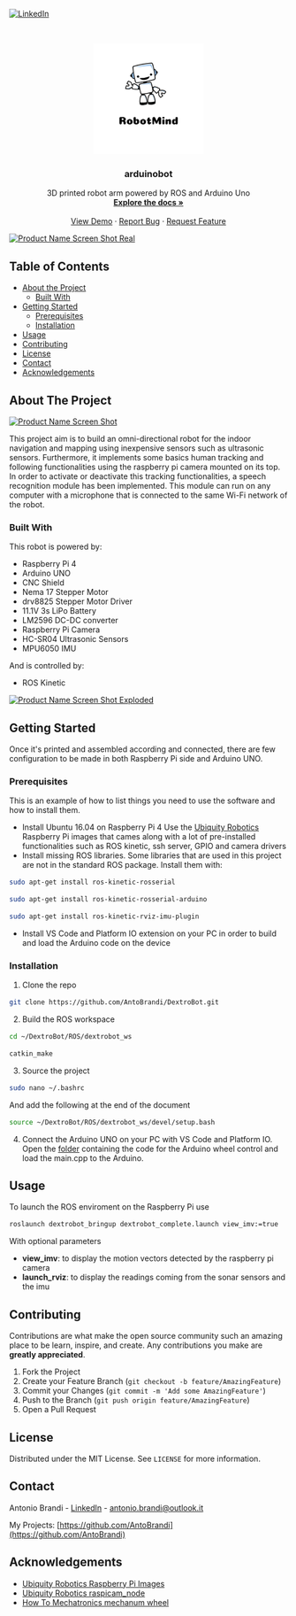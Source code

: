 <!-- PROJECT SHIELDS -->
<!--
*** I'm using markdown "reference style" links for readability.
*** Reference links are enclosed in brackets [ ] instead of parentheses ( ).
*** See the bottom of this document for the declaration of the reference variables
*** for contributors-url, forks-url, etc. This is an optional, concise syntax you may use.
*** https://www.markdownguide.org/basic-syntax/#reference-style-links
-->
[![LinkedIn][linkedin-shield]][linkedin-url]



<!-- PROJECT LOGO -->
<br />
<p align="center">
   <img src="images/logo.jpg" alt="Logo" width="200" height="200">

  <h3 align="center">arduinobot</h3>

  <p align="center">
    3D printed robot arm powered by ROS and Arduino Uno
    <br />
    <a href="https://github.com/AntoBrandi/arduinobot/"><strong>Explore the docs »</strong></a>
    <br />
    <br />
    <a href="https://github.com/AntoBrandi/arduinobot/">View Demo</a>
    ·
    <a href="https://github.com/AntoBrandi/arduinobot/issues">Report Bug</a>
    ·
    <a href="https://github.com/AntoBrandi/arduinobot/issues">Request Feature</a>
  </p>
</p>

[![Product Name Screen Shot Real][product-screenshot-real]](https://example.com)

<!-- TABLE OF CONTENTS -->
## Table of Contents

* [About the Project](#about-the-project)
  * [Built With](#built-with)
* [Getting Started](#getting-started)
  * [Prerequisites](#prerequisites)
  * [Installation](#installation)
* [Usage](#usage)
* [Contributing](#contributing)
* [License](#license)
* [Contact](#contact)
* [Acknowledgements](#acknowledgements)



<!-- ABOUT THE PROJECT -->
## About The Project

[![Product Name Screen Shot][product-screenshot]](https://example.com)

This project aim is to build an omni-directional robot for the indoor navigation and mapping using inexpensive sensors such as ultrasonic sensors.
Furthermore, it implements some basics human tracking and following functionalities using the raspberry pi camera mounted on its top. In order to activate or deactivate
this tracking functionalities, a speech recognition module has been implemented. This module can run on any computer with a microphone that is connected to the same Wi-Fi network 
of the robot.

### Built With
This robot is powered by:
* Raspberry Pi 4
* Arduino UNO
* CNC Shield
* Nema 17 Stepper Motor
* drv8825 Stepper Motor Driver
* 11.1V 3s LiPo Battery
* LM2596 DC-DC converter
* Raspberry Pi Camera
* HC-SR04 Ultrasonic Sensors
* MPU6050 IMU

And is controlled by:
* ROS Kinetic

[![Product Name Screen Shot Exploded][product-screenshot-exploded]](https://example.com)


<!-- GETTING STARTED -->
## Getting Started

Once it's printed and assembled according and connected, there are few configuration to be made in both Raspberry Pi side and Arduino UNO.

### Prerequisites

This is an example of how to list things you need to use the software and how to install them.
* Install Ubuntu 16.04 on Raspberry Pi 4
Use the [Ubiquity Robotics](https://downloads.ubiquityrobotics.com/pi.html) Raspberry Pi images that cames along with a lot of pre-installed functionalities such as ROS kinetic, ssh server, GPIO and camera
drivers
* Install missing ROS libraries. Some libraries that are used in this project are not in the standard ROS package. Install them with:
```sh
sudo apt-get install ros-kinetic-rosserial
```
```sh
sudo apt-get install ros-kinetic-rosserial-arduino
```
```sh
sudo apt-get install ros-kinetic-rviz-imu-plugin
```
* Install VS Code and Platform IO extension on your PC in order to build and load the Arduino code on the device


### Installation

1. Clone the repo
```sh
git clone https://github.com/AntoBrandi/DextroBot.git
```
2. Build the ROS workspace
```sh
cd ~/DextroBot/ROS/dextrobot_ws
```
```sh
catkin_make
```
3. Source the project
```sh
sudo nano ~/.bashrc
```
And add the following at the end of the document
```sh
source ~/DextroBot/ROS/dextrobot_ws/devel/setup.bash
```
4. Connect the Arduino UNO on your PC with VS Code and Platform IO. Open the [folder](https://github.com/AntoBrandi/DextroBot/tree/master/ROS/dextrobot_ws/src/dextrobot_controller/src/arduino/wheel_controller)
containing the code for the Arduino wheel control and load the main.cpp to the Arduino.



<!-- USAGE EXAMPLES -->
## Usage

To launch the ROS enviroment on the Raspberry Pi use
```sh
roslaunch dextrobot_bringup dextrobot_complete.launch view_imv:=true
```
With optional parameters
* **view_imv**: to display the motion vectors detected by the raspberry pi camera
* **launch_rviz**: to display the readings coming from the sonar sensors and the imu





<!-- CONTRIBUTING -->
## Contributing

Contributions are what make the open source community such an amazing place to be learn, inspire, and create. Any contributions you make are **greatly appreciated**.

1. Fork the Project
2. Create your Feature Branch (`git checkout -b feature/AmazingFeature`)
3. Commit your Changes (`git commit -m 'Add some AmazingFeature'`)
4. Push to the Branch (`git push origin feature/AmazingFeature`)
5. Open a Pull Request



<!-- LICENSE -->
## License

Distributed under the MIT License. See `LICENSE` for more information.



<!-- CONTACT -->
## Contact

Antonio Brandi - [LinkedIn]([linkedin-url]) - antonio.brandi@outlook.it

My Projects: [https://github.com/AntoBrandi](https://github.com/AntoBrandi)



<!-- ACKNOWLEDGEMENTS -->
## Acknowledgements
* [Ubiquity Robotics Raspberry Pi Images](https://downloads.ubiquityrobotics.com/pi.html)
* [Ubiquity Robotics raspicam_node](https://github.com/UbiquityRobotics/raspicam_node)
* [How To Mechatronics mechanum wheel](https://howtomechatronics.com/)





<!-- MARKDOWN LINKS & IMAGES -->
<!-- https://www.markdownguide.org/basic-syntax/#reference-style-links -->
[linkedin-shield]: https://img.shields.io/badge/-LinkedIn-black.svg?style=flat-square&logo=linkedin&colorB=555
[linkedin-url]: https://www.linkedin.com/in/antonio-brandi-512166bb/
[product-screenshot]: images/solidworks.jpg
[product-screenshot-exploded]: images/solidworks-exploded.jpg
[product-screenshot-real]: images/robot.jpg
